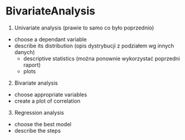 # BivariateAnalysis
1. Univariate analysis (prawie to samo co było poprzednio)
  - choose a dependant variable
  - describe its distribution (opis dystrybucji z podziałem wg innych danych)
    - descriptive statistics (można ponownie wykorzystać poprzedni raport)
    - plots
2. Bivariate analysis
  - choose appropriate variables
  - create a plot of correlation
3. Regression analysis
  - choose the best model
  - describe the steps
